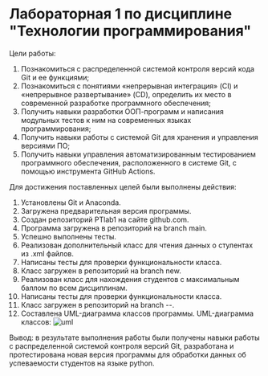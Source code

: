 # Лабораторная 1 по дисциплине "Технологии программирования"
Цели работы:
1. Познакомиться c распределенной системой контроля версий кода Git и ее функциями;
2. Познакомиться с понятиями «непрерывная интеграция» (CI) и «непрерывное развертывание»
(CD), определить их место в современной разработке программного обеспечения;
3. Получить навыки разработки ООП-программ и написания модульных тестов к ним на
современных языках программирования;
4. Получить навыки работы с системой Git для хранения и управления версиями ПО;
5. Получить навыки управления автоматизированным тестированием программного обеспечения,
расположенного в системе Git, с помощью инструмента GitHub Actions.

Для достижения поставленных целей были выполнены действия:
1. Установлены Git и Anaconda.
2. Загружена предварительная версия программы.
3. Создан репозиторий PTlab1 на сайте github.com.
4. Программа загружена в репозиторий на branch main.
5. Успешно выполнены тесты.
6. Реализован дополнительный класс для чтения данных о стулентах из .xml файлов.
7. Написаны тесты для проверки функциональности класса.
8. Класс загружен в репозиторий на branch new.
9. Реализован класс для нахождения студентов с максимальным баллом по всем дисциплинам.
10. Написаны тесты для проверки функциональности класса.
11. Класс загружен в репозиторий на branch --.
12. Составлена UML-диаграмма классов программы.
UML-диаграмма классов:
![uml](https://github.com/user-attachments/assets/64642002-180b-4578-ba39-a739fe5dbb49)

Вывод: в результате выполнения работы были получены навыки работы с распределенной системой контроля версий Git, разработана и протестирована новая версия программы для обработки данных об успеваемости студентов на языке python.
